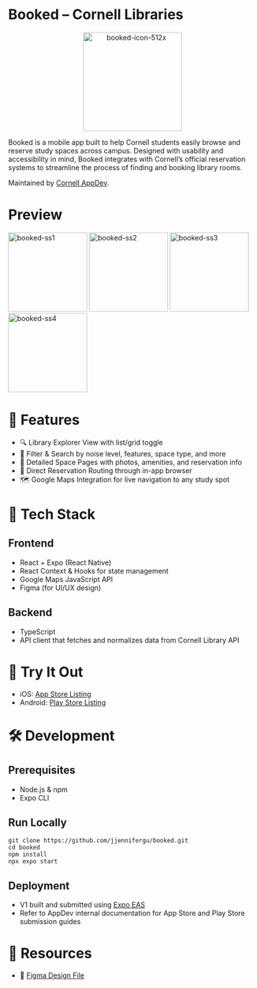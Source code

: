 # Booked – Cornell Libraries

<p align="center">
  <img src="https://github.com/user-attachments/assets/f9aca7bd-8fcf-476c-9bb5-83d71e22139d" alt="booked-icon-512x" width="200"/>
</p>

Booked is a mobile app built to help Cornell students easily browse and reserve study spaces across campus. Designed with usability and accessibility in mind, Booked integrates with Cornell’s official reservation systems to streamline the process of finding and booking library rooms.

Maintained by [Cornell AppDev](https://www.cornellappdev.com/).

# Preview
<img src="https://github.com/user-attachments/assets/583bf5aa-a77d-4250-b04a-4afa9c634f25" alt="booked-ss1" width="160"/>
<img src="https://github.com/user-attachments/assets/62d3e23a-76f8-46c7-ba87-2be6a55cdbca" alt="booked-ss2" width="160"/>
<img src="https://github.com/user-attachments/assets/4a2bbe96-6f4e-45cb-986a-fffd0a50b079" alt="booked-ss3" width="160"/>
<img src="https://github.com/user-attachments/assets/e6e6a3e4-dee1-4d73-8ed9-a3a09ab0e57c" alt="booked-ss4" width="160"/>


# 🚀 Features
- 🔍 Library Explorer View with list/grid toggle
- 🎯 Filter & Search by noise level, features, space type, and more
- 📄 Detailed Space Pages with photos, amenities, and reservation info
- 🔗 Direct Reservation Routing through in-app browser
- 🗺️ Google Maps Integration for live navigation to any study spot

# 🧰 Tech Stack
## Frontend
- React + Expo (React Native)
- React Context & Hooks for state management
- Google Maps JavaScript API
- Figma (for UI/UX design)

## Backend
- TypeScript
- API client that fetches and normalizes data from Cornell Library API

# 📱 Try It Out
- iOS: [App Store Listing](https://apps.apple.com/us/app/booked-cornell-libraries/id6745230909)
- Android: [Play Store Listing](https://play.google.com/store/apps/details?id=com.cornellappdev.booked)

# 🛠 Development
## Prerequisites
- Node.js & npm
- Expo CLI

## Run Locally
```
git clone https://github.com/jjennifergu/booked.git
cd booked
npm install
npx expo start
```

## Deployment
- V1 built and submitted using [Expo EAS](https://docs.expo.dev/deploy/build-project/)
- Refer to AppDev internal documentation for App Store and Play Store submission guides

# 📎 Resources
- 🎨 [Figma Design File](https://www.figma.com/design/UxcbbAZnIegmorPpFbcjkg/Booked?node-id=0-1&t=IwJDSi8oXufQT4rf-1)

